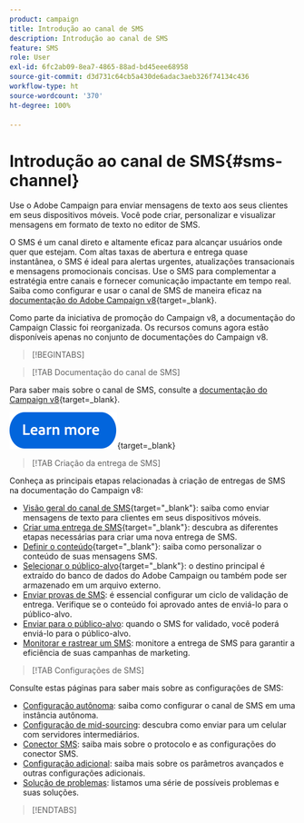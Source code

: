 ```yaml
---
product: campaign
title: Introdução ao canal de SMS
description: Introdução ao canal de SMS
feature: SMS
role: User
exl-id: 6fc2ab09-8ea7-4865-88ad-bd45eee68958
source-git-commit: d3d731c64cb5a430de6adac3aeb326f74134c436
workflow-type: ht
source-wordcount: '370'
ht-degree: 100%

---
```


# Introdução ao canal de SMS{#sms-channel}

Use o Adobe Campaign para enviar mensagens de texto aos seus clientes em seus dispositivos móveis. Você pode criar, personalizar e visualizar mensagens em formato de texto no editor de SMS.

O SMS é um canal direto e altamente eficaz para alcançar usuários onde quer que estejam. Com altas taxas de abertura e entrega quase instantânea, o SMS é ideal para alertas urgentes, atualizações transacionais e mensagens promocionais concisas. Use o SMS para complementar a estratégia entre canais e fornecer comunicação impactante em tempo real. Saiba como configurar e usar o canal de SMS de maneira eficaz na [documentação do Adobe Campaign v8](https://experienceleague.adobe.com/pt-br/docs/campaign/campaign-v8/send/sms/sms){target=_blank}.

Como parte da iniciativa de promoção do Campaign v8, a documentação do Campaign Classic foi reorganizada. Os recursos comuns agora estão disponíveis apenas no conjunto de documentações do Campaign v8.

>[!BEGINTABS]

>[!TAB Documentação do canal de SMS]

Para saber mais sobre o canal de SMS, consulte a [documentação do Campaign v8](https://experienceleague.adobe.com/pt-br/docs/campaign/campaign-v8/send/sms/sms){target=_blank}.


[![imagem](../../assets/do-not-localize/learn-more-button.svg)](https://experienceleague.adobe.com/pt-br/docs/campaign/campaign-v8/send/sms/sms){target=_blank}


>[!TAB Criação da entrega de SMS]

Conheça as principais etapas relacionadas à criação de entregas de SMS na documentação do Campaign v8:

* [Visão geral do canal de SMS](https://experienceleague.adobe.com/pt-br/docs/campaign/campaign-v8/send/sms/sms){target="_blank"}: saiba como enviar mensagens de texto para clientes em seus dispositivos móveis.
* [Criar uma entrega de SMS](https://experienceleague.adobe.com/docs/campaign/campaign-v8/send/sms/create-sms/create-sms.html?lang=pt-BR){target="_blank"}: descubra as diferentes etapas necessárias para criar uma nova entrega de SMS.
* [Definir o conteúdo](https://experienceleague.adobe.com/docs/campaign/campaign-v8/send/sms/create-sms/sms-content.html?lang=pt-BR){target="_blank"}: saiba como personalizar o conteúdo de suas mensagens SMS.
* [Selecionar o público-alvo](https://experienceleague.adobe.com/docs/campaign/campaign-v8/send/sms/create-sms/sms-audience.html?lang=pt-BR){target="_blank"}: o destino principal é extraído do banco de dados do Adobe Campaign ou também pode ser armazenado em um arquivo externo.
* [Enviar provas de SMS](https://experienceleague.adobe.com/docs/campaign/campaign-v8/send/sms/validate-sms/sms-proofs.html?lang=pt-BR): é essencial configurar um ciclo de validação de entrega. Verifique se o conteúdo foi aprovado antes de enviá-lo para o público-alvo.
* [Enviar para o público-alvo](https://experienceleague.adobe.com/docs/campaign/campaign-v8/send/sms/validate-sms/sms-send.html?lang=pt-BR): quando o SMS for validado, você poderá enviá-lo para o público-alvo.
* [Monitorar e rastrear um SMS](https://experienceleague.adobe.com/docs/campaign/campaign-v8/send/sms/sms-monitor.html?lang=pt-BR): monitore a entrega de SMS para garantir a eficiência de suas campanhas de marketing.


>[!TAB Configurações de SMS]

Consulte estas páginas para saber mais sobre as configurações de SMS:

* [Configuração autônoma](sms-set-up.md): saiba como configurar o canal de SMS em uma instância autônoma.
* [Configuração de mid-sourcing](sms-set-up-mid.md): descubra como enviar para um celular com servidores intermediários.
* [Conector SMS](sms-protocol.md): saiba mais sobre o protocolo e as configurações do conector SMS.
* [Configuração adicional](sms-send.md): saiba mais sobre os parâmetros avançados e outras configurações adicionais.
* [Solução de problemas](troubleshooting-sms.md): listamos uma série de possíveis problemas e suas soluções.

>[!ENDTABS]



<!--
Use Adobe Campaign to send personalized SMS messages.

Before starting sending SMS:

* Make sure recipient profiles contain at least a mobile phone in their profile.
* Learn more about the Adobe Campaign [Delivery best practices](delivery-best-practices.md).

The key steps to send a SMS are as follows:

* [Configure the SMS channel](sms-set-up.md)
* [Create a SMS delivery](sms-create.md)
* [Define the audience](sms-create.md#selecting-the-target-population)
* [Define the SMS content](sms-create.md#defining-the-sms-content)
* [Send, monitor and track SMS](sms-send.md)
* [Troubleshoot](troubleshooting-sms.md)

In addition, you need to be familiar with SMS protocol and settings. Walk through the connection set up between Adobe Campaign and a SMPP provider in [this document](sms-protocol.md)

For global information on how to create a delivery, refer to [this section](steps-about-delivery-creation-steps.md).

>[!NOTE]
>
>Adobe Campaign also lets you submit notifications on mobile terminals, via its **Adobe Campaign Mobile App Channel (NMAC)** option. 
> 
>For more on this, refer to the [Get started with mobile app channel](about-mobile-app-channel.md) section.
-->